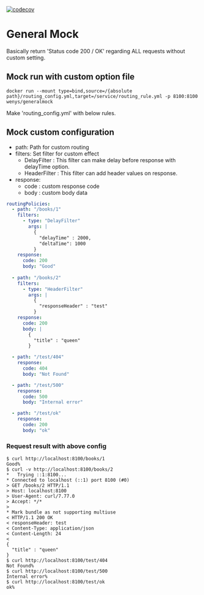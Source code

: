 [![codecov](https://codecov.io/gh/wen-ys/GeneralMock/branch/main/graph/badge.svg?token=5MXZDBWQ3Q)](https://codecov.io/gh/wen-ys/GeneralMock)

# General Mock
Basically return 'Status code 200 / OK' regarding ALL requests without custom setting.

## Mock run with custom option file
```shell
docker run --mount type=bind,source=/{absolute path}/routing_config.yml,target=/service/routing_rule.yml -p 8100:8100 wenys/generalmock
```
Make 'routing_config.yml' with below rules.

## Mock custom configuration

- path: Path for custom routing
- filters: Set filter for custom effect
  - DelayFilter : This filter can make delay before response with delayTime option.
  - HeaderFilter : This filter can add header values on response.
- response:
  - code : custom response code
  - body : custom body data

```yml
routingPolicies:
  - path: "/books/1"
    filters:
      - type: "DelayFilter"
        args: |
          {
            "delayTime" : 2000,
            "deltaTime": 1000
          }
    response:
      code: 200
      body: "Good"
      
  - path: "/books/2"
    filters:
      - type: "HeaderFilter"
        args: |
          {
            "responseHeader" : "test"
          }
    response:
      code: 200
      body: |
        {
          "title" : "queen"
        }

  - path: "/test/404"
    response:
      code: 404
      body: "Not Found"

  - path: "/test/500"
    response:
      code: 500
      body: "Internal error"

  - path: "/test/ok"
    response:
      code: 200
      body: "ok"
```

### Request result with above config
```shell
$ curl http://localhost:8100/books/1
Good%
$ curl -v http://localhost:8100/books/2
*   Trying ::1:8100...
* Connected to localhost (::1) port 8100 (#0)
> GET /books/2 HTTP/1.1
> Host: localhost:8100
> User-Agent: curl/7.77.0
> Accept: */*
>
* Mark bundle as not supporting multiuse
< HTTP/1.1 200 OK
< responseHeader: test
< Content-Type: application/json
< Content-Length: 24
<
{
  "title" : "queen"
}
$ curl http://localhost:8100/test/404
Not Found%
$ curl http://localhost:8100/test/500
Internal error%
$ curl http://localhost:8100/test/ok
ok%
```
